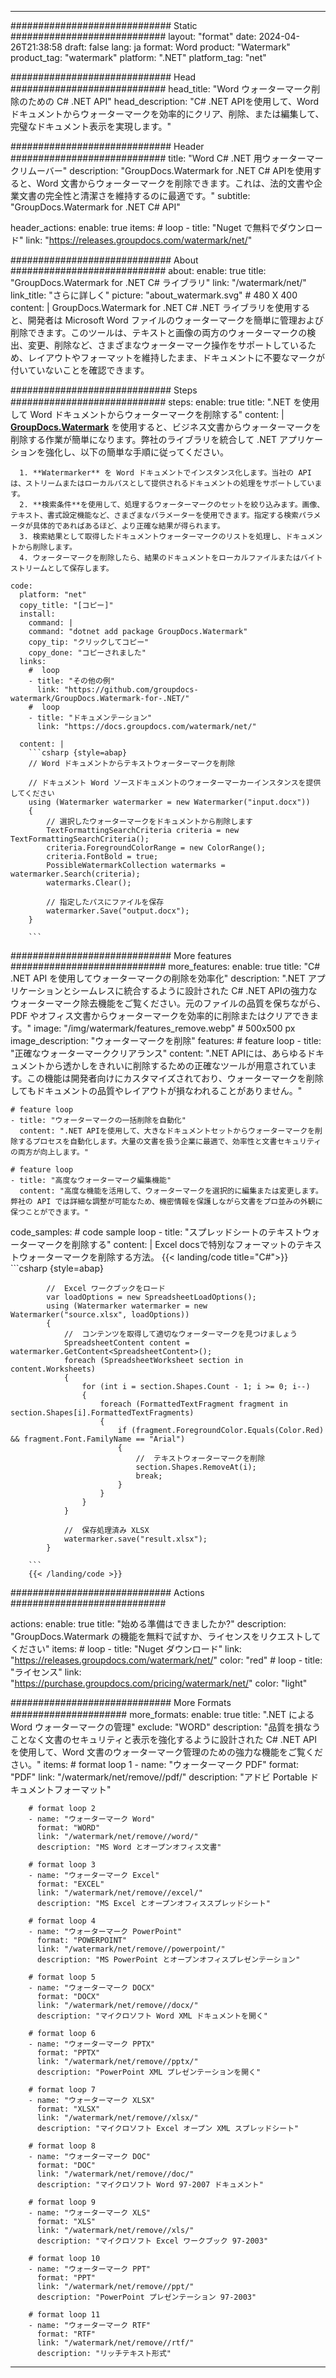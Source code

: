 
---
############################# Static ############################
layout: "format"
date:  2024-04-26T21:38:58
draft: false
lang: ja
format: Word
product: "Watermark"
product_tag: "watermark"
platform: ".NET"
platform_tag: "net"

############################# Head ############################
head_title: "Word ウォーターマーク削除のための C# .NET API"
head_description: "C# .NET APIを使用して、Word ドキュメントからウォーターマークを効率的にクリア、削除、または編集して、完璧なドキュメント表示を実現します。"

############################# Header ############################
title: "Word C# .NET 用ウォーターマークリムーバー" 
description: "GroupDocs.Watermark for .NET C# APIを使用すると、Word 文書からウォーターマークを削除できます。これは、法的文書や企業文書の完全性と清潔さを維持するのに最適です。"
subtitle: "GroupDocs.Watermark for .NET C# API" 

header_actions:
  enable: true
  items:
    #  loop
    - title: "Nuget で無料でダウンロード"
      link: "https://releases.groupdocs.com/watermark/net/"
      
############################# About ############################
about:
    enable: true
    title: "GroupDocs.Watermark for .NET C# ライブラリ"
    link: "/watermark/net/"
    link_title: "さらに詳しく"
    picture: "about_watermark.svg" # 480 X 400
    content: |
       GroupDocs.Watermark for .NET C# .NET ライブラリを使用すると、開発者は Microsoft Word ファイルのウォーターマークを簡単に管理および削除できます。このツールは、テキストと画像の両方のウォーターマークの検出、変更、削除など、さまざまなウォーターマーク操作をサポートしているため、レイアウトやフォーマットを維持したまま、ドキュメントに不要なマークが付いていないことを確認できます。

############################# Steps ############################
steps:
    enable: true
    title: ".NET を使用して Word ドキュメントからウォーターマークを削除する"
    content: |
      **[GroupDocs.Watermark](https://products.groupdocs.com/watermark/net/)** を使用すると、ビジネス文書からウォーターマークを削除する作業が簡単になります。弊社のライブラリを統合して .NET アプリケーションを強化し、以下の簡単な手順に従ってください。
      
      1. **Watermarker** を Word ドキュメントでインスタンス化します。当社の API は、ストリームまたはローカルパスとして提供されるドキュメントの処理をサポートしています。
      2. **検索条件**を使用して、処理するウォーターマークのセットを絞り込みます。画像、テキスト、書式設定機能など、さまざまなパラメーターを使用できます。指定する検索パラメータが具体的であればあるほど、より正確な結果が得られます。
      3. 検索結果として取得したドキュメントウォーターマークのリストを処理し、ドキュメントから削除します。
      4. ウォーターマークを削除したら、結果のドキュメントをローカルファイルまたはバイトストリームとして保存します。
   
    code:
      platform: "net"
      copy_title: "[コピー]"
      install:
        command: |
        command: "dotnet add package GroupDocs.Watermark"
        copy_tip: "クリックしてコピー"
        copy_done: "コピーされました"
      links:
        #  loop
        - title: "その他の例"
          link: "https://github.com/groupdocs-watermark/GroupDocs.Watermark-for-.NET/"
        #  loop
        - title: "ドキュメンテーション"
          link: "https://docs.groupdocs.com/watermark/net/"
          
      content: |
        ```csharp {style=abap}
        // Word ドキュメントからテキストウォーターマークを削除

        // ドキュメント Word ソースドキュメントのウォーターマーカーインスタンスを提供してください
        using (Watermarker watermarker = new Watermarker("input.docx"))
        {
            // 選択したウォーターマークをドキュメントから削除します
            TextFormattingSearchCriteria criteria = new TextFormattingSearchCriteria();
            criteria.ForegroundColorRange = new ColorRange();
            criteria.FontBold = true;
            PossibleWatermarkCollection watermarks = watermarker.Search(criteria);
            watermarks.Clear();

            // 指定したパスにファイルを保存
            watermarker.Save("output.docx");
        }
        
        ```            

############################# More features ############################
more_features:
  enable: true
  title: "C# .NET API を使用してウォーターマークの削除を効率化"
  description: ".NET アプリケーションとシームレスに統合するように設計された C# .NET APIの強力なウォーターマーク除去機能をご覧ください。元のファイルの品質を保ちながら、PDF やオフィス文書からウォーターマークを効率的に削除またはクリアできます。"
  image: "/img/watermark/features_remove.webp" # 500x500 px
  image_description: "ウォーターマークを削除"
  features:
    # feature loop
    - title: "正確なウォーターマーククリアランス"
      content: ".NET APIには、あらゆるドキュメントから透かしをきれいに削除するための正確なツールが用意されています。この機能は開発者向けにカスタマイズされており、ウォーターマークを削除してもドキュメントの品質やレイアウトが損なわれることがありません。"

    # feature loop
    - title: "ウォーターマークの一括削除を自動化"
      content: ".NET APIを使用して、大きなドキュメントセットからウォーターマークを削除するプロセスを自動化します。大量の文書を扱う企業に最適で、効率性と文書セキュリティの両方が向上します。"

    # feature loop
    - title: "高度なウォーターマーク編集機能"
      content: "高度な機能を活用して、ウォーターマークを選択的に編集または変更します。弊社の API では詳細な調整が可能なため、機密情報を保護しながら文書をプロ並みの外観に保つことができます。"
      
  code_samples:
    # code sample loop
    - title: "スプレッドシートのテキストウォーターマークを削除する"
      content: |
        Excel docsで特別なフォーマットのテキストウォーターマークを削除する方法。
        {{< landing/code title="C#">}}
        ```csharp {style=abap}
        
            //  Excel ワークブックをロード
            var loadOptions = new SpreadsheetLoadOptions();
            using (Watermarker watermarker = new Watermarker("source.xlsx", loadOptions))
            {
                //  コンテンツを取得して適切なウォーターマークを見つけましょう
                SpreadsheetContent content = watermarker.GetContent<SpreadsheetContent>();
                foreach (SpreadsheetWorksheet section in content.Worksheets)
                {
                    for (int i = section.Shapes.Count - 1; i >= 0; i--)
                    {
                        foreach (FormattedTextFragment fragment in section.Shapes[i].FormattedTextFragments)
                        {
                            if (fragment.ForegroundColor.Equals(Color.Red) && fragment.Font.FamilyName == "Arial")
                            {
                                //  テキストウォーターマークを削除
                                section.Shapes.RemoveAt(i);
                                break;
                            }
                        }
                    }
                }

                //  保存処理済み XLSX
                watermarker.save("result.xlsx");
            }

        ```
        {{< /landing/code >}}


############################# Actions ############################

actions:
  enable: true
  title: "始める準備はできましたか?"
  description: "GroupDocs.Watermark の機能を無料で試すか、ライセンスをリクエストしてください"
  items:
    #  loop
    - title: "Nuget ダウンロード"
      link: "https://releases.groupdocs.com/watermark/net/"
      color: "red"
        #  loop
    - title: "ライセンス"
      link: "https://purchase.groupdocs.com/pricing/watermark/net/"
      color: "light"


############################# More Formats #####################
more_formats:
    enable: true
    title: ".NET による Word ウォーターマークの管理"
    exclude: "WORD"
    description: "品質を損なうことなく文書のセキュリティと表示を強化するように設計された C# .NET APIを使用して、Word 文書のウォーターマーク管理のための強力な機能をご覧ください。"
    items: 
        # format loop 1
        - name: "ウォーターマーク PDF"
          format: "PDF"
          link: "/watermark/net/remove//pdf/"
          description: "アドビ Portable ドキュメントフォーマット"

        # format loop 2
        - name: "ウォーターマーク Word"
          format: "WORD"
          link: "/watermark/net/remove//word/"
          description: "MS Word とオープンオフィス文書"
          
        # format loop 3
        - name: "ウォーターマーク Excel"
          format: "EXCEL"
          link: "/watermark/net/remove//excel/"
          description: "MS Excel とオープンオフィススプレッドシート"

        # format loop 4
        - name: "ウォーターマーク PowerPoint"
          format: "POWERPOINT"
          link: "/watermark/net/remove//powerpoint/"
          description: "MS PowerPoint とオープンオフィスプレゼンテーション"

        # format loop 5
        - name: "ウォーターマーク DOCX"
          format: "DOCX"
          link: "/watermark/net/remove//docx/"
          description: "マイクロソフト Word XML ドキュメントを開く"
          
        # format loop 6
        - name: "ウォーターマーク PPTX"
          format: "PPTX"
          link: "/watermark/net/remove//pptx/"
          description: "PowerPoint XML プレゼンテーションを開く"
          
        # format loop 7
        - name: "ウォーターマーク XLSX"
          format: "XLSX"
          link: "/watermark/net/remove//xlsx/"
          description: "マイクロソフト Excel オープン XML スプレッドシート"

        # format loop 8
        - name: "ウォーターマーク DOC"
          format: "DOC"
          link: "/watermark/net/remove//doc/"
          description: "マイクロソフト Word 97-2007 ドキュメント"

        # format loop 9
        - name: "ウォーターマーク XLS"
          format: "XLS"
          link: "/watermark/net/remove//xls/"
          description: "マイクロソフト Excel ワークブック 97-2003"

        # format loop 10
        - name: "ウォーターマーク PPT"
          format: "PPT"
          link: "/watermark/net/remove//ppt/"
          description: "PowerPoint プレゼンテーション 97-2003"

        # format loop 11
        - name: "ウォーターマーク RTF"
          format: "RTF"
          link: "/watermark/net/remove//rtf/"
          description: "リッチテキスト形式"

---